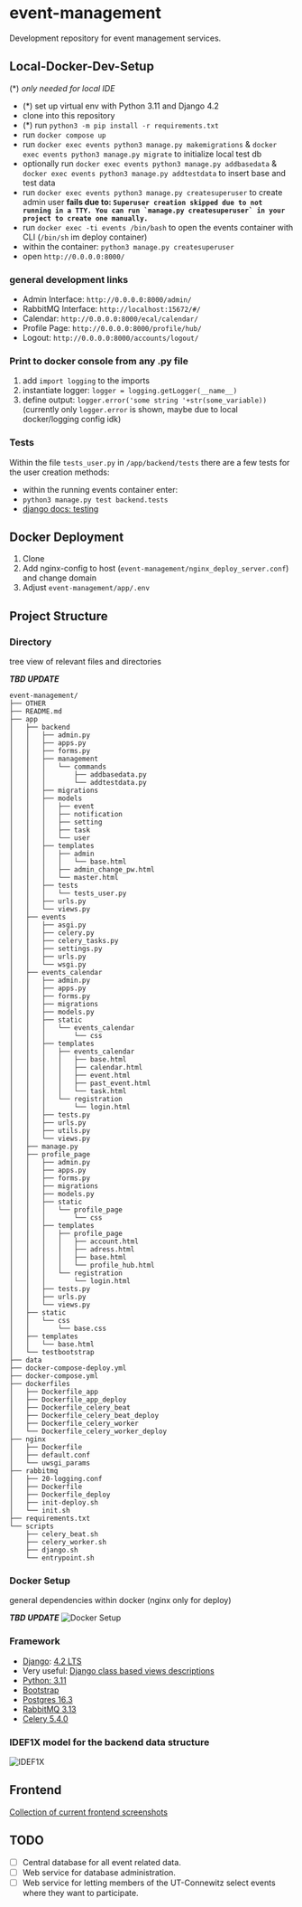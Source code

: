 # event-management

Development repository for event management services.


## Local-Docker-Dev-Setup
(*) *only needed for local IDE*

- (*) set up virtual env with Python 3.11 and Django 4.2
- clone into this repository
- (*) run `python3 -m pip install -r requirements.txt`
- run `docker compose up`
- run `docker exec events python3 manage.py makemigrations` & `docker exec events python3 manage.py migrate` to initialize local test db
- optionally run `docker exec events python3 manage.py addbasedata` & `docker exec events python3 manage.py addtestdata` to insert base and test data
- run `docker exec events python3 manage.py createsuperuser` to create admin user **fails due to: ``Superuser creation skipped due to not running in a TTY. You can run `manage.py createsuperuser` in your project to create one manually.``**
- run `docker exec -ti events /bin/bash` to open the events container with CLI (`/bin/sh` im deploy container)
- within the container: `python3 manage.py createsuperuser`
- open `http://0.0.0.0:8000/`

### general development links
- Admin Interface: `http://0.0.0.0:8000/admin/`
- RabbitMQ Interface: `http://localhost:15672/#/`
- Calendar: `http://0.0.0.0:8000/ecal/calendar/`
- Profile Page: `http://0.0.0.0:8000/profile/hub/`
- Logout: `http://0.0.0.0:8000/accounts/logout/`

### Print to docker console from any .py file
1. add `import logging` to the imports
2. instantiate logger: `logger = logging.getLogger(__name__)`
3. define output: `logger.error('some string '+str(some_variable))`
(currently only `logger.error` is shown, maybe due to local docker/logging config idk)

### Tests
Within the file `tests_user.py` in `/app/backend/tests` there are a few tests for the user creation methods:
- within the running events container enter:
- `python3 manage.py test backend.tests`
- [django docs: testing](https://docs.djangoproject.com/en/4.2/topics/testing/overview/)

## Docker Deployment

1. Clone
2. Add nginx-config to host (`event-management/nginx_deploy_server.conf`) and change domain
3. Adjust `event-management/app/.env`

## Project Structure
### Directory

tree view of relevant files and directories

***TBD UPDATE***
```
event-management/
├── OTHER
├── README.md
├── app
│   ├── backend
│   │   ├── admin.py
│   │   ├── apps.py
│   │   ├── forms.py
│   │   ├── management
│   │   │   └── commands
│   │   │       ├── addbasedata.py
│   │   │       └── addtestdata.py
│   │   ├── migrations
│   │   ├── models
│   │   │   ├── event
│   │   │   ├── notification
│   │   │   ├── setting
│   │   │   ├── task
│   │   │   └── user
│   │   ├── templates
│   │   │   ├── admin
│   │   │   │   └── base.html
│   │   │   ├── admin_change_pw.html
│   │   │   └── master.html
│   │   ├── tests
│   │   │   └── tests_user.py
│   │   ├── urls.py
│   │   └── views.py
│   ├── events
│   │   ├── asgi.py
│   │   ├── celery.py
│   │   ├── celery_tasks.py
│   │   ├── settings.py
│   │   ├── urls.py
│   │   └── wsgi.py
│   ├── events_calendar
│   │   ├── admin.py
│   │   ├── apps.py
│   │   ├── forms.py
│   │   ├── migrations
│   │   ├── models.py
│   │   ├── static
│   │   │   └── events_calendar
│   │   │       └── css
│   │   ├── templates
│   │   │   ├── events_calendar
│   │   │   │   ├── base.html
│   │   │   │   ├── calendar.html
│   │   │   │   ├── event.html
│   │   │   │   ├── past_event.html
│   │   │   │   └── task.html
│   │   │   └── registration
│   │   │       └── login.html
│   │   ├── tests.py
│   │   ├── urls.py
│   │   ├── utils.py
│   │   └── views.py
│   ├── manage.py
│   ├── profile_page
│   │   ├── admin.py
│   │   ├── apps.py
│   │   ├── forms.py
│   │   ├── migrations
│   │   ├── models.py
│   │   ├── static
│   │   │   └── profile_page
│   │   │       └── css
│   │   ├── templates
│   │   │   ├── profile_page
│   │   │   │   ├── account.html
│   │   │   │   ├── adress.html
│   │   │   │   ├── base.html
│   │   │   │   └── profile_hub.html
│   │   │   └── registration
│   │   │       └── login.html
│   │   ├── tests.py
│   │   ├── urls.py
│   │   └── views.py
│   ├── static
│   │   └── css
│   │       └── base.css
│   ├── templates
│   │   └── base.html
│   └── testbootstrap
├── data
├── docker-compose-deploy.yml
├── docker-compose.yml
├── dockerfiles
│   ├── Dockerfile_app
│   ├── Dockerfile_app_deploy
│   ├── Dockerfile_celery_beat
│   ├── Dockerfile_celery_beat_deploy
│   ├── Dockerfile_celery_worker
│   └── Dockerfile_celery_worker_deploy
├── nginx
│   ├── Dockerfile
│   ├── default.conf
│   └── uwsgi_params
├── rabbitmq
│   ├── 20-logging.conf
│   ├── Dockerfile
│   ├── Dockerfile_deploy
│   ├── init-deploy.sh
│   └── init.sh
├── requirements.txt
└── scripts
    ├── celery_beat.sh
    ├── celery_worker.sh
    ├── django.sh
    └── entrypoint.sh
```

### Docker Setup 
general dependencies within docker (nginx only for deploy)

***TBD UPDATE***
![Docker Setup](OTHER/docker-setup.png)

### Framework

- [Django](https://docs.djangoproject.com): [4.2 LTS](https://www.djangoproject.com/download/)
- Very useful: [Django class based views descriptions](https://ccbv.co.uk)
- [Python: 3.11](https://docs.djangoproject.com/en/4.2/faq/install/#faq-python-version-support)
- [Bootstrap](https://pypi.org/project/django-bootstrap-v5/)
- [Postgres 16.3](https://hub.docker.com/_/postgres/)
- [RabbitMQ 3.13](https://hub.docker.com/_/rabbitmq)
- [Celery 5.4.0](https://docs.celeryq.dev/en/v5.4.0/)

### IDEF1X model for the backend data structure
![IDEF1X](OTHER/db-model/IDEF1X.png)

## Frontend

[Collection of current frontend screenshots](OTHER/frontend.md)

## TODO

- [ ] Central database for all event related data.
- [ ] Web service for database administration.
- [ ] Web service for letting members of the UT-Connewitz select events where they want to participate.
